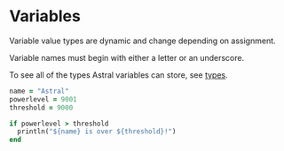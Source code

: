 # Variables

Variable value types are dynamic and change depending on assignment.

Variable names must begin with either a letter or an underscore.

To see all of the types Astral variables can store, see [types](types.md).

```ruby
name = "Astral"
powerlevel = 9001
threshold = 9000

if powerlevel > threshold
  println("${name} is over ${threshold}!")
end
```